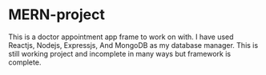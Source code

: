 # MERN-project

This is a doctor appointment app frame to work on with.
I have used Reactjs, Nodejs, Expressjs, And MongoDB as my database manager.
This is still working project and incomplete in many ways but framework is complete.
